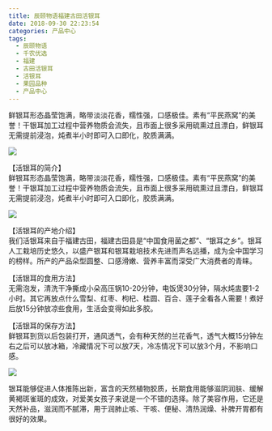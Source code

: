 ```yaml
---
title: 辰颐物语福建古田活银耳
date: 2018-09-30 22:23:54
categories: 产品中心
tags:
  - 辰颐物语
  - 千农优选
  - 福建
  - 古田活银耳
  - 活银耳
  - 果园品种
  - 产品中心
---
```



鲜银耳形态晶莹饱满，略带淡淡花香，糯性强，口感极佳。素有“平民燕窝”的美誉！干银耳加工过程中营养物质会流失，且市面上很多采用硫熏过且漂白，鲜银耳无需提前浸泡，炖煮半小时即可入口即化，胶质满满。


<!-- more -->


![](http://www.zuow.cn/wp-content/uploads/2018/09/6a3c05e3c644bd7f607e.jpg)

【活银耳的简介】  
鲜银耳形态晶莹饱满，略带淡淡花香，糯性强，口感极佳。素有“平民燕窝”的美誉！干银耳加工过程中营养物质会流失，且市面上很多采用硫熏过且漂白，鲜银耳无需提前浸泡，炖煮半小时即可入口即化，胶质满满。

![](http://www.zuow.cn/wp-content/uploads/2018/09/6b83e1561029abba4786-1024x1024.jpg)

【活银耳的产地介绍】  
我们活银耳来自于福建古田，福建古田县是“中国食用菌之都”、“银耳之乡”。银耳人工栽培历史悠久，以盛产银耳和银耳栽培技术先进而声名远播，成为全中国学习的榜样。所产的产品朵型圆整、口感滑嫩、营养丰富而深受广大消费者的青睐。

【活银耳的食用方法】  
无需泡发，清洗干净撕成小朵高压锅10-20分钟，电饭煲30分钟，隔水炖盅要1-2小时。其它再放点什么雪梨、红枣、枸杞、桂圆、百合、莲子全看各人需要！煮好后放15分钟放凉些食用，生活会变得如此多胶。

【活银耳的保存方法】  
鲜银耳到货以后包装打开，通风透气，会有种天然的兰花香气，透气大概15分钟左右之后可以放冰箱，冷藏情况下可以放7天，冷冻情况下可以放3个月，不影响口感。

![](http://www.zuow.cn/wp-content/uploads/2018/09/cc7cd39fdf4337d54b52.png)

银耳能够促进人体推陈出新，富含的天然植物胶质，长期食用能够滋阴润肤、缓解黄褐斑雀斑的成效，对爱美女孩子来说是一个不错的选择。除了美容作用，它还是天然补品，滋润而不腻滞，用于润肺止咳、干咳、便秘、清热润燥、补脾开胃都有很好的效果。